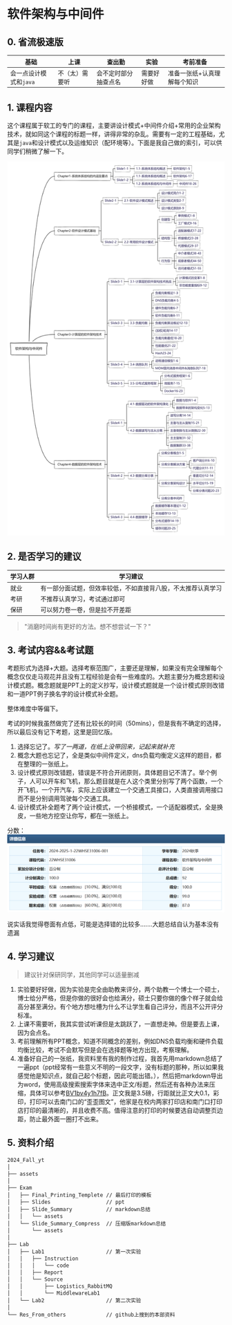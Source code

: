 # 软件架构与中间件

## 0. 省流极速版

| 基础                   | 上课           | 查出勤               | 实验       | 考前准备                    |
| ---------------------- | -------------- | -------------------- | ---------- | --------------------------- |
| 会一点设计模式和`java` | 不（太）需要听 | 会不定时部分抽查点名 | 需要好好做 | 准备一张纸+认真理解每个知识 |

## 1. 课程内容

这个课程属于软工的专门的课程，主要讲设计模式+中间件介绍+常用的企业架构技术，就如同这个课程的标题一样，讲得非常的杂乱。需要有一定的工程基础，尤其是`java`和设计模式以及运维知识（配环境等）。下面是我自己做的索引，可以供同学们稍微了解一下。

![索引](./assets/索引.png)

## 2. 是否学习的建议

| 学习人群 | 学习建议                                                     |
| -------- | ------------------------------------------------------------ |
| 就业     | 有一部分面试题，但效率较低，不如直接背八股，不太推荐认真学习 |
| 考研     | 不推荐认真学习，考试通过即可                                 |
| 保研     | 可以努力卷一卷，但是拉不开差距                               |

> "消磨时间尚有更好的方法。想不想尝试一下？"

## 3. 考试内容&&考试题

考题形式为选择+大题。选择考察范围广，主要还是理解，如果没有完全理解每个概念仅仅走马观花并且没有工程经验是会有一些难度的。大题主要分为概念题和设计模式题。概念题就是PPT上的定义抄写，设计模式题就是一个设计模式原则改错和一道PPT例子换名字的设计模式补全题。

整体难度中等偏下。

考试的时候我虽然做完了还有比较长的时间（50mins），但是我有不确定的选择，所以最后没有记下考题，这里是回忆版。

1. 选择忘记了。*写了一两道，在纸上没带回来，记起来就补充*
2. 概念大题也忘记了，全是类似中间件定义，dns负载均衡定义这样的题目，都在整理的一张纸上。
3. 设计模式原则改错题，错误是不符合开闭原则，具体题目记不清了。举个例子，人可以开车和飞机，那么题目就是在人这个类里分别写了两个函数，一个开飞机，一个开汽车，实际上应该建立一个交通工具接口，人类直接调用接口而不是分别调用驾驶每个交通工具。
4. 设计模式补全题考了两个设计模式，一个桥接模式，一个适配器模式，全是换皮，一些地方挖空让你写，都在一张纸上。

分数：![image-20250224203631977](./assets/image-20250224203631977.png)

说实话我觉得卷面有点低，可能是选择错的比较多.......大题总结自认为基本没有遗漏

## 4. 学习建议

> 建议针对保研同学，其他同学可以适量删减

1. 实验要好好做，因为实验是完全由助教来评分，两个助教一个博士一个硕士，博士给分严格，但是你做的很好会也给满分，硕士只要你做的像个样子就会给高分甚至满分。有个地方想吐槽为什么不让学生看自己评分，而且不公开评分标准。
2. 上课不需要听，我其实尝试听课但是太跳跃了，一直想走神。但是要去上课，因为会点名。
3. 考前理解所有PPT概念，知道不同概念的差别，例如DNS负载均衡和硬件负载均衡比较，考试不会默写但是会在选择题等地方出现，考察理解。
4. 准备好自己的一张纸，我资料里有我的制作过程，我首先用markdown总结了一遍ppt（ppt经常有一些意义不明的一段文字，没有标题的那种，所以如果我感觉他是知识点，就自己起个标题，因此可能出错。），然后把markdown导出为word，使用高级搜索搜索字体来选中正文/标题，然后还有各种办法来压缩，具体可以参考[BV1bv4y1h7fB](https://www.bilibili.com/video/BV1bv4y1h7fB/)。正文我是3.5磅，行距就比正文大0.1，彩印，打印可以去南门口的“歪歪图文”，他家是在校内两家打印店和南门口打印店打印的最清晰的，并且收费不高。值得注意的打印的时候要选自动调整页边距，防止最外面一圈打不出来。

## 5. 资料介绍

```
2024_Fall_yt
│
├── assets
│
├── Exam
│   ├── Final_Printing_Templete // 最后打印的模板
│   ├── Slides 					// ppt
│   ├── Slide_Summary			// markdown总结
│   │   └── assets
│   └── Slide_Summary_Compress	// 压缩版markdown总结
│       └── assets
│
├── Lab
│   ├── Lab1					// 第一次实验
│   │   ├── Instruction
│   │   │   └── code
│   │   ├── Report
│   │   └── Source
│   │       ├── Logistics_RabbitMQ
│   │       └── MiddlewareLab1
│   └── Lab2					// 第二次实验
│
└── Res_From_others 			// github上搜到的本部资料
```







